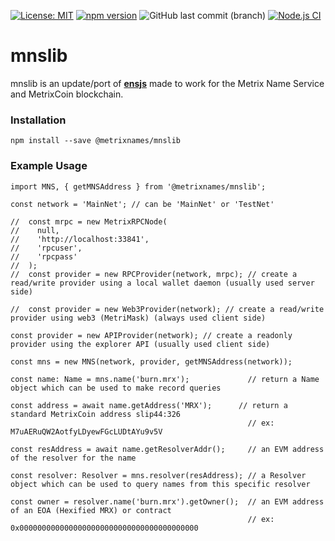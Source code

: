 [![License: MIT](https://img.shields.io/badge/License-MIT-yellow.svg)](https://opensource.org/licenses/MIT) [![npm version](https://badge.fury.io/js/@metrixnames%2Fmnslib.svg)](https://badge.fury.io/js/@metrixnames%2Fmnslib) ![GitHub last commit (branch)](https://img.shields.io/github/last-commit/TheLindaProjectInc/mnslib/main) [![Node.js CI](https://github.com/TheLindaProjectInc/mnslib/actions/workflows/node.js.yml/badge.svg)](https://github.com/TheLindaProjectInc/mnslib/actions/workflows/node.js.yml)

# mnslib

mnslib is an update/port of [**ensjs**](https://github.com/ensdomains/ensjs) made to work for the Metrix Name Service and MetrixCoin blockchain.

### Installation

```
npm install --save @metrixnames/mnslib
```

### Example Usage

```
import MNS, { getMNSAddress } from '@metrixnames/mnslib';

const network = 'MainNet'; // can be 'MainNet' or 'TestNet'

//  const mrpc = new MetrixRPCNode(
//    null,
//    'http://localhost:33841',
//    'rpcuser',
//    'rpcpass'
//  );
//  const provider = new RPCProvider(network, mrpc); // create a read/write provider using a local wallet daemon (usually used server side)

//  const provider = new Web3Provider(network); // create a read/write provider using web3 (MetriMask) (always used client side)

const provider = new APIProvider(network); // create a readonly provider using the explorer API (usually used client side)

const mns = new MNS(network, provider, getMNSAddress(network));

const name: Name = mns.name('burn.mrx');             // return a Name object which can be used to make record queries

const address = await name.getAddress('MRX');      // return a standard MetrixCoin address slip44:326
                                                     // ex: M7uAERuQW2AotfyLDyewFGcLUDtAYu9v5V

const resAddress = await name.getResolverAddr();     // an EVM address of the resolver for the name

const resolver: Resolver = mns.resolver(resAddress); // a Resolver object which can be used to query names from this specific resolver

const owner = resolver.name('burn.mrx').getOwner();  // an EVM address of an EOA (Hexified MRX) or contract
                                                     // ex: 0x0000000000000000000000000000000000000000
```
